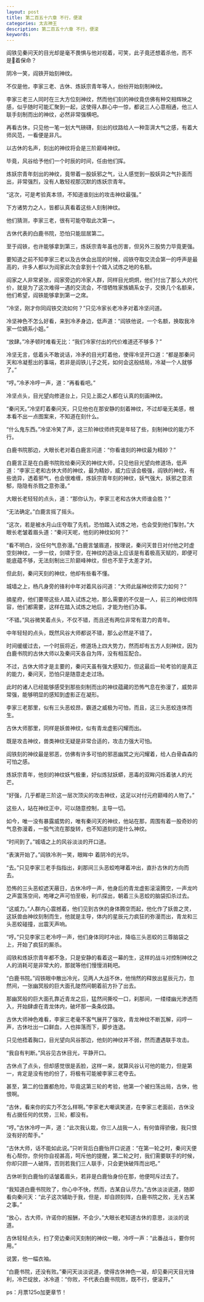 ```yaml
---
layout: post
title: 第二百五十六章 不行，便滚
categories: 太古神王
description: 第二百五十六章 不行，便滚
keywords:
---
```


阎铁见秦问天的目光却是毫不畏惧与他对视着，可笑，此子竟还想着杀他，而不是着保命？

阴冷一笑，阎铁开始刻神纹。

不仅是他，李家三老、古休、炼妖宗青年等人，纷纷开始刻制神纹。

李家三老三人同时在三大方位刻神纹，然而他们刻的神纹竟仿佛有种交相辉映之感，似乎随时可能汇聚到一起，这使得人群心中一惊，都说三人心意相通，他三人联手刻制而出的神纹，必然非常强横吧。

再看古休，只见他一笔一划大气磅礴，刻出的纹路给人一种澎湃大气之感，有着大师风范，一看便是非凡。

以古休的名声，刻出的神纹将会是三阶巅峰神纹。

毕竟，风谷给予他们一个时辰的时间，任由他们挥。

炼妖宗青年刻出的神纹，竟带着一股妖邪之气，让人感觉到一股妖异之气扑面而出，非常强烈，没有人敢轻视那沉默的炼妖宗青年。

“这次，可是考验真本领，不知道谁刻出的攻击神纹最强。”

下方诸势力之人，皆都认真看着这些人刻制神纹。

他们猜测，李家三老，很有可能夺取此次第一。

古休代表的白鹿书院，恐怕只能屈居第二。

至于阎铁，也许能够拿到第三，炼妖宗青年虽也厉害，但另外三股势力毕竟更强。

要知道之前不知李家三老以及古休会出现的时候，阎铁夺取交流会第一的呼声是最高的，许多人都以为阎家此次会拿到十个踏入试炼之地的名额。

阎家之人非常紧张，阎家旁边的冷家人群，同样目光炯炯，他们付出了那么大的代价，就是为了这次难得一遇的交流会，不惜牺牲家族嫡系女子，交换几个名额来，他们希望，阎铁能够拿到第一之席。

“冷坚，刚才你同阎铁交流如何？”只见冷家长老冷矛对着冷坚问道。

冷坚神色不怎么好看，来到冷矛身边，低声道：“阎铁他说，一个名额，换取我冷家一位嫡系小姐。”

“放肆。”冷矛顿时难看无比：“我们冷家付出的代价难道还不够多？”

冷坚无言，低着头不敢说话，冷矛的目光盯着他，使得冷坚开口道：“都是那秦问天和冷凝惹出的事端，若非是阎铁儿子之死，如何会这般结局，冷凝一个人就够了。”

“哼。”冷矛冷哼一声，道：“再看看吧。”

冷坚点头，目光望向修道台上，只见上面之人都在认真的刻画神纹。

“秦问天。”冷坚盯着秦问天，只见他也在那安静的刻着神纹，不过却毫无美感，根本看不出一点图案来，不知道在刻什么。

“什么鬼东西。”冷坚冷笑了声，这三阶神纹师终究是年轻了些，刻制神纹的能力不行。

白鹿书院那边，大眼长老对着白鹿言问道：“你看谁刻的神纹最为精妙？”

白鹿言正是在白鹿书院败给秦问天的神纹大师，只见他目光望向修道场，低声道：“李家三老和古休大师的神纹，最为精妙，威力应该会极强，阎铁的神纹，有些诡异，透着邪气，也会很难缠，炼妖宗青年刻的神纹，妖气强大，妖邪之意浓郁，隐隐有杀戮之意弥漫。”

大眼长老轻轻的点头，道：“那你认为，李家三老和古休大师谁会胜？”

“无法确定。”白鹿言摇了摇头。

“这次，若是被水月山庄夺取了先机，恐怕踏入试炼之地，也会受到他们掣肘。”大眼长老皱着眉头道：“秦问天呢，他刻的神纹如何？”

“看不明白，没任何气息弥漫。”白鹿言皱眉道，按理说，秦问天昔日对付他之时虚空刻神纹，一步一纹，剑啸于空，在神纹的造诣上应该是有着极高天赋的，即便可能底蕴不够，无法刻制出三阶巅峰神纹，但也不至于太差才对。

但此刻，秦问天刻的神纹，他却有些看不懂。

城墙之上，杨凡身旁的锋利中年对着风谷问道：“大师此届神纹师实力如何？”

摘星府，他们要带这些人踏入试炼之地，那么需要的不仅是一人，前三的神纹师阵容，他们都需要，这样在踏入试炼之地后，才能为他们办事。

“不错。”风谷微笑着点头，不仅不错，而且还有两位非常有潜力的青年。

中年轻轻的点头，既然风谷大师都说不错，那么必然是不错了。

时间缓缓过去，一个时辰将近，修道场上四大势力，然而却有五方人刻神纹，因为白鹿书院的古休大师以及秦问天各自为阵，没有相互配合。

不过，古休大师才是主要的，秦问天虽有强大感知力，但这最后一轮考验的是真正的能力，秦问天，恐怕只是随意走走过场。

此时的诸人已经能够感受到那些刻制而出的神纹蕴藏的恐怖气息在弥漫了，威势非常强，能够明显的感知到虚影正在凝形。

李家三老那里，似有三头恶蛟昂，霸道之威极为可怕，而且，这三头恶蛟连体而生。

古休大师那里，同样是妖兽神纹，似有青龙虚影闪耀而出。

既是攻击神纹，兽类神纹无疑是非常合适的，攻击力强大可怕。

阎铁刻的神纹最是邪恶，仿佛有许多可怕的邪恶幽冥之光闪耀着，给人白骨森森的可怕之感。

炼妖宗青年，他刻的神纹妖气极重，好似炼狱妖蟒，恶毒的双眸闪烁着骇人的光芒。

“好强，几乎都是三阶这一层次顶尖的攻击神纹，这足以对付元府巅峰的人物了。”

这些人，站在神纹正中，可以随意控制，主导一切。

如今，唯一没有暴露威势的，唯有秦问天的神纹，他站在那，周围有着一股奇妙的气息弥漫着，一股气流在那旋转，也不知道刻的是什么神纹。

“时间到了。”城墙之上的风谷淡淡的开口道。

“表演开始了。”阎铁冷冽一笑，眼眸中 着阴冷的光华。

“去。”只见李家三老手指指出，刹那间三头恶蛟咆哮着冲出，直扑古休的方向而去。

恐怖的三头恶蛟遮天蔽日，古休冷哼一声，他身后的青龙虚影滚滚腾空，一声龙吟之声震荡空间，咆哮之声可怕至极，利爪探出，朝着三头恶蛟的脑袋扣杀过去。

“这威力。”人群内心震撼着，他们见到古休的身体腾空而起，他化作了妖兽之灵，这妖兽由神纹刻制而生，他就是主导，体内的星辰元力疯狂的弥漫而出，青龙和三头恶蛟碰撞，出震天声响。

“哼。”只见李家三老冷哼一声，他们身体同时冲出，降临三头恶蛟的三尊脑袋之上，开始了疯狂的厮杀。

阎铁和炼妖宗青年都不急，只是安静的看着这一幕的生，这样的战斗对控制神纹之人的消耗可是非常大的，那就等他们慢慢消耗吧。

“白鹿书院。”阎铁眼中散出冷光，见两人大战不休，他悄然的释放出星辰元力，忽然间，一张幽冥般的巨大面孔陡然间朝着前方扑了出去。

那幽冥般的巨大面孔靠近青龙之后，猛然间撕咬一口，刹那间，一缕缕幽光渗透而入，开始肆虐在青龙体内，破坏那一条条纹路。

古休大师神色难看，李家三老毫不客气展开了强攻，青龙神纹不断瓦解，闷哼一声，古休吐出一口鲜血，人也摔落而下，脚步连退。

只见他捂着胸口，目光望向风谷那边，他刻的神纹并不弱，然而遭遇联手攻击。

“我自有判断。”风谷见古休目光，平静开口。

古休点了点头，但却感觉很是丢脸，这样一来，就算风谷认可他的能力，但是第一，肯定是没有他的份了，将极有可能被李家三老夺去。

甚至，第二的位置都危险，毕竟这第三轮的考验，他第一个被扫荡出局，古休，他恨啊。

“古休，看来你的实力不怎么样啊。”李家老大嘲讽笑道，在李家三老面前，古休没有占据任何的优势，三轮，都没有。

“哼。”古休冷哼一声，道：“此次我认栽，你三人战我一人，有何值得骄傲，我只恨没有好的帮手。”

“古休大师，话不能如此说。”只听背后白鹿怡开口说道：“在第一轮之时，秦问天便有心帮你，奈何你自视甚高，呵斥他的提醒，第二轮之时，我们需要联手的时候，你却只顾一人破阵，否则若我们三人联手，只会更快破阵而出吧。”

古休听到白鹿怡的话皱着眉头，若非是白鹿怡身份在那，他便呵斥过去了。

“我知道白鹿书院败了，你心中不快，然而，古某自认尽力。”古休淡淡说道，随即看向秦问天：“此子这次辅助于我，但是，却自顾刻阵，白鹿书院之败，无关古某之事。”

“放心，古大师，许诺你的报酬，不会少。”大眼长老知道古休的意思，淡淡的说道。

古休轻轻点头，扫了旁边秦问天刻制的神纹一眼，冷哼一声：“此番战斗，要你何用。”

说罢，他一幅衣袖。

“白鹿书院，还没有败。”秦问天淡淡说道，使得古休神色一凝，却见秦问天目光锋利，冷芒绽放，冰冷道：“你败，不代表白鹿书院败，既不行，便滚开。”

ps：月票125o加更章节！
